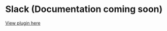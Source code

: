 # Slack (Documentation coming soon)

[View plugin here](https://github.com/medusajs/medusa/tree/master/packages/medusa-plugin-slack-notification)